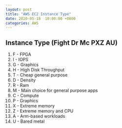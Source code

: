 ```yaml
---
layout: post
title: "AWS EC2 Instance Type"
date: 2020-05-18  10:00:00 +0800
categories: AWS
---
```


## Instance Type (Fight Dr Mc PXZ AU)
1. F - FPGA
2. I - IOPS
3. G - Graphics
4. H - High Disk Throughput
5. T - Cheap general purpose
6. D - Density
7. R - Ram
8. M - Main choice for general purpose apps
9. C - Compute
10. P - Graphics
11. X - Extreme memory
12. Z - Extreme memory and CPU
13. A - Arm-based workloads
14. U - Bared metal